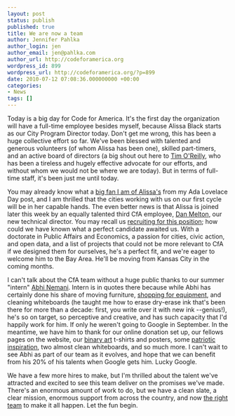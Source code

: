 ```yaml
---
layout: post
status: publish
published: true
title: We are now a team
author: Jennifer Pahlka
author_login: jen
author_email: jen@pahlka.com
author_url: http://codeforamerica.org
wordpress_id: 899
wordpress_url: http://codeforamerica.org/?p=899
date: 2010-07-12 07:08:36.000000000 +00:00
categories:
- News
tags: []
---
```

<div id="_mcePaste" style="position: absolute; left: -10000px; top: 0px; width: 1px; height: 1px; overflow-x: hidden; overflow-y: hidden;">Today is a big day for Code for America. It's the first day the organization will have a full-time employee besides myself, because Alissa Black starts as our City Program Director today. Don't get me wrong, this has been a huge collective effort so far. We've been blessed with talented and generous volunteers (of whom Alissa has been one), skilled part-timers, a active board of directors (a big shout out here to Tim O'Reilly, who has been a tireless and hugely effective advocate for our efforts, and without whom we would not be where we are today). But in terms of full-time staff, it's been just me until today.</div>
<div id="_mcePaste" style="position: absolute; left: -10000px; top: 0px; width: 1px; height: 1px; overflow-x: hidden; overflow-y: hidden;">You may already know what a big fan I am of Alissa's from Ada Lovelace Day, and I am thrilled that the cities working with us on our first cycle will be in her capable hands. The even better news is that Alissa is joined later this week by an equally talented third CfA employee, Dan Melton, our new technical director. You may recall us recruiting for this position; how could we have known what a perfect candidate awaited us. With a doctorate in Public Affairs and Economics, a passion for cities, civic action, and open data, and a list of projects that could not be more relevant to CfA if we designed them for ourselves, he's a perfect fit, and we're eager to welcome him to the Bay Area. He'll be moving from Kansas City in the coming months.</div>
<div id="_mcePaste" style="position: absolute; left: -10000px; top: 0px; width: 1px; height: 1px; overflow-x: hidden; overflow-y: hidden;">I can't talk about the CfA team without a huge public thanks to our summer "intern" Abhi Nemani. Intern is in quotes there because while Abhi has certainly done his share of moving furniture, shopping for equipment, and cleaning whiteboards (he taught me how to erase dry-erase ink that's been there for more than a decade: first, you write over it with new ink --genius!), he's so on target, so perceptive and creative, and has such capacity that I'd happily work for him. If only he weren't going to Google in September. In the meantime, we have him to thank for our online donation set up, our fellows pages on the website, our binary art t-shirts and posters, some almost clean whiteboards, and so much more. I can't wait to see Abhi as part of our team as it evolves, and hope that we can benefit from his 20% of his talents when Google gets him. Lucky Google.</div>
<div id="_mcePaste" style="position: absolute; left: -10000px; top: 0px; width: 1px; height: 1px; overflow-x: hidden; overflow-y: hidden;">We have a few more hires to make, but I'm thrilled about the talent we've attracted and excited to see this team deliver on the promises we've made. There's an enormous amount of work to do, but we have a clean slate, a clear mission, enormous support from across the country, and now the right team to make it all happen. Let the fun begin.</div>
Today is a big day for Code for America. It's the first day the organization will have a full-time employee besides myself, because Alissa Black starts as our City Program Director today. Don't get me wrong, this has been a huge collective effort so far. We've been blessed with talented and generous volunteers (of whom Alissa has been one), skilled part-timers, and an active board of directors (a big shout out here to <a href="http://tim.oreilly.com/">Tim O'Reilly</a>, who has been a tireless and hugely effective advocate for our efforts, and without whom we would not be where we are today). But in terms of full-time staff, it's been just me until today.

You may already know what a <a href="http://codeforamerica.org/2010/03/24/in-honor-of-ada-lovelace-day-appreciating-alissa-black/">big fan I am of Alissa's</a> from my Ada Lovelace Day post, and I am thrilled that the cities working with us on our first cycle will be in her capable hands. The even better news is that Alissa is joined later this week by an equally talented third CfA employee, <a href="http://www.linkedin.com/in/melton">Dan Melton</a>, our new technical director. You may recall us <a href="http://codeforamerica.org/2010/02/26/code-for-america-needs-a-cto/">recruiting for this position</a>; how could we have known what a perfect candidate awaited us. With a doctorate in Public Affairs and Economics, a passion for cities, civic action, and open data, and a list of projects that could not be more relevant to CfA if we designed them for ourselves, he's a perfect fit, and we're eager to welcome him to the Bay Area. He'll be moving from Kansas City in the coming months.

I can't talk about the CfA team without a huge public thanks to our summer "intern" <a href="http://abhinemani.com/">Abhi Nemani</a>. Intern is in quotes there because while Abhi has certainly done his share of moving furniture, <a href="http://twitter.com/pahlkadot/status/17602855148">shopping for equipment</a>, and cleaning whiteboards (he taught me how to erase dry-erase ink that's been there for more than a decade: first, you write over it with new ink --genius!), he's so on target, so perceptive and creative, and has such capacity that I'd happily work for him. If only he weren't going to Google in September. In the meantime, we have him to thank for our online donation set up, our fellows pages on the website, our <a href="http://codeforamerica.org/binary-art/">binary art</a> t-shirts and posters, some <a href="http://codeforamerica.org/2010/07/04/the-new-american-revolution-millennials-rise/">patriotic inspiration</a>, two almost clean whiteboards, and so much more. I can't wait to see Abhi as part of our team as it evolves, and hope that we can benefit from his 20% of his talents when Google gets him. Lucky Google.

We have a few more hires to make, but I'm thrilled about the talent we've attracted and excited to see this team deliver on the promises we've made. There's an enormous amount of work to do, but we have a clean slate, a clear mission, enormous support from across the country, and now <a href="http://codeforamerica.org/who-we-are/">the right team</a> to make it all happen. Let the fun begin.
